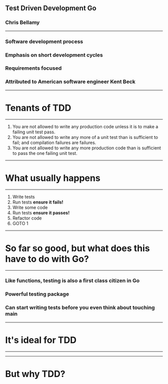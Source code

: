 ## Test Driven Development Go
### Chris Bellamy
---
### Software development process 

### Emphasis on short development cycles

### Requirements focused

### Attributed to American software engineer Kent Beck
---
# Tenants of TDD
---
1. You are not allowed to write any production code unless it is to make a failing unit test pass.
2. You are not allowed to write any more of a unit test than is sufficient to fail; and compilation failures are failures.
3. You are not allowed to write any more production code than is sufficient to pass the one failing unit test.
---
# What usually happens
---
1. Write tests
2. Run tests **ensure it fails!**
3. Write some code 
4. Run tests **ensure it passes!**
5. Refactor code
6. GOTO 1
---
# So far so good, but what does this have to do with Go?
---
### Like functions, testing is also a first class citizen in Go
### Powerful testing package
### Can start writing tests before you even think about touching main
---
# It's ideal for TDD
---

---
# But why TDD?

### 